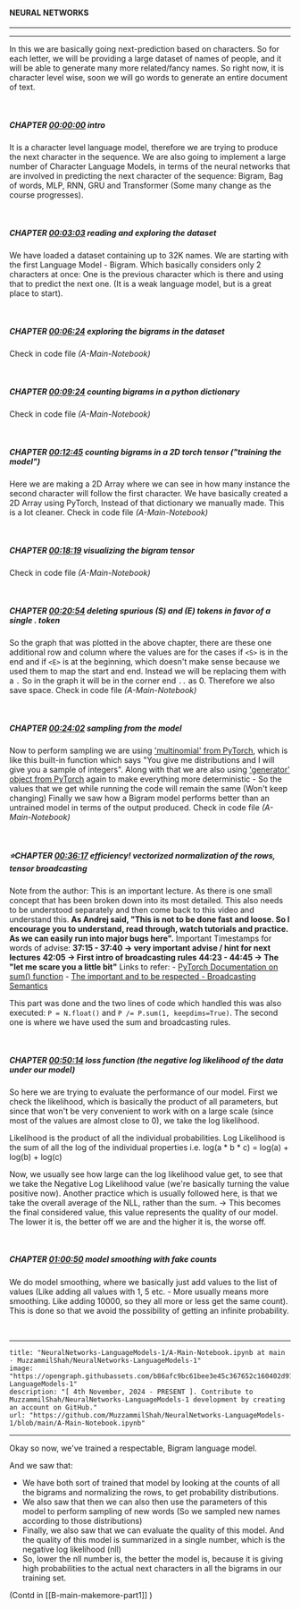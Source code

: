 
#### **NEURAL NETWORKS**
------------
---------
In this we are basically going next-prediction based on characters. So for each letter, we will be providing a large dataset of names of people, and it will be able to generate many more related/fancy names. So right now, it is character level wise, soon we will go words to generate an entire document of text.

&nbsp;

##### **CHAPTER** [00:00:00](https://www.youtube.com/watch?v=PaCmpygFfXo&t=0s) intro
It is a character level language model, therefore we are trying to produce the next character in the sequence.
We are also going to implement a large number of Character Language Models, in terms of the neural networks that are involved in predicting the next character of the sequence: Bigram, Bag of words, MLP, RNN, GRU and Transformer (Some many change as the course progresses).

&nbsp;

##### **CHAPTER** [00:03:03](https://www.youtube.com/watch?v=PaCmpygFfXo&t=183s) reading and exploring the dataset
We have loaded a dataset containing up to 32K names. We are starting with the first Language Model - Bigram. Which basically considers only 2 characters at once: One is the previous character which is there and using that to predict the next one. (It is a weak language model, but is a great place to start).

&nbsp;

##### **CHAPTER** [00:06:24](https://www.youtube.com/watch?v=PaCmpygFfXo&t=384s) exploring the bigrams in the dataset
Check in code file *(A-Main-Notebook)*

&nbsp;

##### **CHAPTER** [00:09:24](https://www.youtube.com/watch?v=PaCmpygFfXo&t=564s) counting bigrams in a python dictionary
Check in code file *(A-Main-Notebook)*

&nbsp;
##### **CHAPTER** [00:12:45](https://www.youtube.com/watch?v=PaCmpygFfXo&t=765s) counting bigrams in a 2D torch tensor ("training the model")
Here we are making a 2D Array where we can see in how many instance the second character will follow the first character.
We have basically created a 2D Array using PyTorch, Instead of that dictionary we manually made. This is a lot cleaner.
Check in code file *(A-Main-Notebook)*

&nbsp;

##### **CHAPTER** [00:18:19](https://www.youtube.com/watch?v=PaCmpygFfXo&t=1099s) visualizing the bigram tensor
Check in code file *(A-Main-Notebook)*

&nbsp;

##### **CHAPTER** [00:20:54](https://www.youtube.com/watch?v=PaCmpygFfXo&t=1254s) deleting spurious (S) and (E) tokens in favor of a single . token
So the graph that was plotted in the above chapter, there are these one additional row and column where the values are for the cases if `<S>` is in the end and if `<E>` is at the beginning, which doesn't make sense because we used them to map the start and end. Instead we will be replacing them with a `.` So in the graph it will be in the corner end `..` as 0. Therefore we also save space.
Check in code file *(A-Main-Notebook)*

&nbsp;

##### **CHAPTER** [00:24:02](https://www.youtube.com/watch?v=PaCmpygFfXo&t=1442s) sampling from the model
Now to perform sampling we are using ['multinomial' from PyTorch](https://pytorch.org/docs/stable/generated/torch.multinomial.html#torch-multinomial), which is like this built-in function which says "You give me distributions and I will give you a sample of integers".
Along with that we are also using ['generator' object from PyTorch](https://pytorch.org/docs/stable/generated/torch.Generator.html#torch.Generator.manual_seed) again to make everything more deterministic - So the values that we get while running the code will remain the same (Won't keep changing)
Finally we saw how a Bigram model performs better than an untrained model in terms of the output produced. Check in code file *(A-Main-Notebook)*

&nbsp;

##### **⭐CHAPTER** [00:36:17](https://www.youtube.com/watch?v=PaCmpygFfXo&t=2177s) efficiency! vectorized normalization of the rows, tensor broadcasting

Note from the author:
	This is an important lecture. As there is one small concept that has been broken down into its most detailed. This also needs to be understood separately and then come back to this video and understand this. 
	**As Andrej said, "This is not to be done fast and loose. So I encourage you to understand, read through, watch tutorials and practice. As we can easily run into major bugs here".**
	Important Timestamps for words of advise:
		**37:15 - 37:40 -> very important advise / hint for next lectures**
		**42:05 -> First intro of broadcasting rules**
		**44:23 - 44:45 -> The "let me scare you a little bit"**
	Links to refer:
		- [PyTorch Documentation on sum() function](https://pytorch.org/docs/stable/generated/torch.sum.html#torch.sum)
		- [The important and to be respected - Broadcasting Semantics](https://pytorch.org/docs/stable/notes/broadcasting.html)

This part was done and the two lines of code which handled this was also executed: `P = N.float()` and `P /= P.sum(1, keepdims=True)`. The second one is where we have used the sum and broadcasting rules.

&nbsp;

##### **CHAPTER** [00:50:14](https://www.youtube.com/watch?v=PaCmpygFfXo&t=3014s) loss function (the negative log likelihood of the data under our model)

So here we are trying to evaluate the performance of our model. First we check the likelihood, which is basically the product of all parameters, but since that won't be very convenient to work with on a large scale (since most of the values are almost close to 0), we take the log likelihood.

Likelihood is the product of all the individual probabilities.
Log Likelihood is the sum of all the log of the individual properties i.e. log(a * b * c) = log(a) + log(b) + log(c)

Now, we usually see how large can the log likelihood value get, to see that we take the Negative Log Likelihood value (we're basically turning the value positive now).
Another practice which is usually followed here, is that we take the overall average of the NLL, rather than the sum. -> This becomes the final considered value, this value represents the quality of our model. The lower it is, the better off we are and the higher it is, the worse off.

&nbsp;

##### **CHAPTER** [01:00:50](https://www.youtube.com/watch?v=PaCmpygFfXo&t=3650s) model smoothing with fake counts

We do model smoothing, where we basically just add values to the list of values (Like adding all values with 1, 5 etc. - More usually means more smoothing. Like adding 10000, so they all more or less get the same count). This is done so that we avoid the possibility of getting an infinite probability.

&nbsp;

------
```embed
title: "NeuralNetworks-LanguageModels-1/A-Main-Notebook.ipynb at main · MuzzammilShah/NeuralNetworks-LanguageModels-1"
image: "https://opengraph.githubassets.com/b86afc9bc61bee3e45c367652c160402d91f2b3adf4ad0294c51d575fe73010f/MuzzammilShah/NeuralNetworks-LanguageModels-1"
description: "[ 4th November, 2024 - PRESENT ]. Contribute to MuzzammilShah/NeuralNetworks-LanguageModels-1 development by creating an account on GitHub."
url: "https://github.com/MuzzammilShah/NeuralNetworks-LanguageModels-1/blob/main/A-Main-Notebook.ipynb"
```
-----
Okay so now, we've trained a respectable, Bigram language model. 

And we saw that: 
- We have both sort of trained that model by looking at the counts of all the bigrams and normalizing the rows, to get probability distributions. 
- We also saw that then we can also then use the parameters of this model to perform sampling of new words (So we sampled new names according to those distributions)
- Finally, we also saw that we can evaluate the quality of this model. And the quality of this model is summarized in a single number, which is the negative log likelihood (nll)
- So, lower the nll number is, the better the model is, because it is giving high probabilities to the actual next characters in all the bigrams in our training set. 

(Contd in [[B-main-makemore-part1]] )
